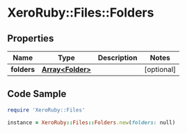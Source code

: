 # XeroRuby::Files::Folders

## Properties

Name | Type | Description | Notes
------------ | ------------- | ------------- | -------------
**folders** | [**Array&lt;Folder&gt;**](Folder.md) |  | [optional] 

## Code Sample

```ruby
require 'XeroRuby::Files'

instance = XeroRuby::Files::Folders.new(folders: null)
```


